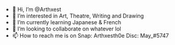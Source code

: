 - 👋 Hi, I’m @Arthxest
- 👀 I’m interested in Art, Theatre, Writing and Drawing
- 🌱 I’m currently learning Japanese & French
- 💞️ I’m looking to collaborate on whatever lol
- 📫 How to reach me is on Snap: Arthxesth0e Disc: May_#5747

<!---
Arthxest/Arthxest is a ✨ special ✨ repository because its `README.md` (this file) appears on your GitHub profile.
You can click the Preview link to take a look at your changes.
--->
